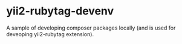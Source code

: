 # yii2-rubytag-devenv
A sample of developing composer packages locally (and is used for deveoping yii2-rubytag extension).
